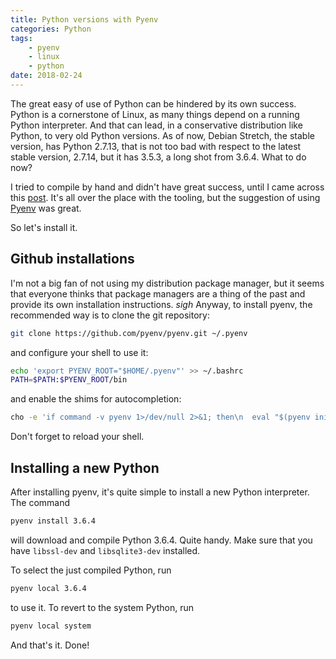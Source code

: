 ```yaml
---
title: Python versions with Pyenv
categories: Python
tags:
    - pyenv
    - linux
    - python
date: 2018-02-24
---
```


The great easy of use of Python can be hindered by its own success. Python is a cornerstone of Linux, as many things
depend on a running Python interpreter. And that can lead, in a conservative distribution like Python, to very old 
Python versions. As of now, Debian Stretch, the stable version, has Python 2.7.13, that is not too bad with respect
to the latest stable version, 2.7.14, but it has 3.5.3, a long shot from 3.6.4. What to do now?

I tried to compile by hand and didn't have great success, until I came across this [post](https://jacobian.org/writing/python-environment-2018/).
It's all over the place with the tooling, but the suggestion of using [Pyenv](https://github.com/pyenv/pyenv) was great.

So let's install it.

## Github installations

I'm not a big fan of not using my distribution package manager, but it seems that everyone thinks that package managers
are a thing of the past and provide its own installation instructions. *sigh* Anyway, to install pyenv, the recommended
way is to clone the git repository:

```bash
git clone https://github.com/pyenv/pyenv.git ~/.pyenv
``` 

and configure your shell to use it:

```bash
echo 'export PYENV_ROOT="$HOME/.pyenv"' >> ~/.bashrc
PATH=$PATH:$PYENV_ROOT/bin
```

and enable the shims for autocompletion:

```bash
cho -e 'if command -v pyenv 1>/dev/null 2>&1; then\n  eval "$(pyenv init -)"\nfi' >> ~/.bashrc
```

Don't forget to reload your shell. 

## Installing a new Python
After installing pyenv, it's quite simple to install a new Python interpreter. The command

```bash
pyenv install 3.6.4
```

will download and compile Python 3.6.4. Quite handy. Make sure that you have `libssl-dev` and `libsqlite3-dev` installed. 

To select the just compiled Python, run

```bash
pyenv local 3.6.4
```
to use it. To revert to the system Python, run

```bash
pyenv local system
```

And that's it. Done!